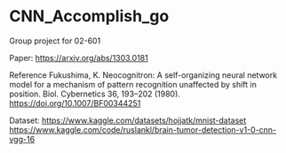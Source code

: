 # CNN_Accomplish_go
Group project for 02-601

Paper:
https://arxiv.org/abs/1303.0181


Reference
Fukushima, K. Neocognitron: A self-organizing neural network model for a mechanism of pattern recognition unaffected by shift in position. Biol. Cybernetics 36, 193–202 (1980). https://doi.org/10.1007/BF00344251

Dataset:
https://www.kaggle.com/datasets/hojjatk/mnist-dataset
https://www.kaggle.com/code/ruslankl/brain-tumor-detection-v1-0-cnn-vgg-16

